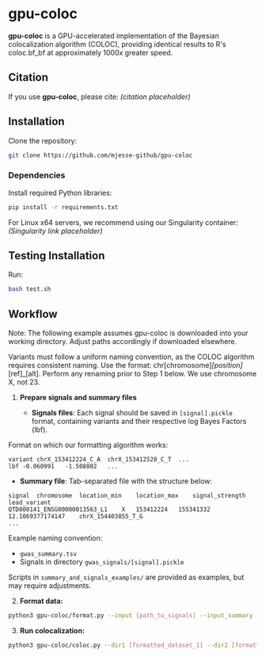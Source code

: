 # gpu-coloc

**gpu-coloc** is a GPU-accelerated implementation of the Bayesian colocalization algorithm (COLOC), providing identical results to R's coloc.bf\_bf at approximately 1000x greater speed.

## Citation

If you use **gpu-coloc**, please cite: *(citation placeholder)*

## Installation

Clone the repository:

```bash
git clone https://github.com/mjesse-github/gpu-coloc
```

### Dependencies

Install required Python libraries:

```bash
pip install -r requirements.txt
```

For Linux x64 servers, we recommend using our Singularity container:
*(Singularity link placeholder)*

## Testing Installation

Run:

```bash
bash test.sh
```

## Workflow

Note: The following example assumes gpu-coloc is downloaded into your working directory. Adjust paths accordingly if downloaded elsewhere.

Variants must follow a uniform naming convention, as the COLOC algorithm requires consistent naming. Use the format: chr[chromosome]_[position]_[ref]_[alt]. Perform any renaming prior to Step 1 below. We use chromosome X, not 23.

1. **Prepare signals and summary files**

   * **Signals files**: Each signal should be saved in `[signal].pickle` format, containing variants and their respective log Bayes Factors (lbf).

Format on which our formatting algorithm works:

```
variant	chrX_153412224_C_A	chrX_153412528_C_T	...
lbf	-0.060991	-1.508802	...
```

* **Summary file**: Tab-separated file with the structure below:

```
signal	chromosome	location_min	location_max	signal_strength	lead_variant
QTD000141_ENSG00000013563_L1	X	153412224	155341332	12.1069377174147	chrX_154403855_T_G
...
```

Example naming convention:

* `gwas_summary.tsv`
* Signals in directory `gwas_signals/[signal].pickle`

Scripts in `summary_and_signals_examples/` are provided as examples, but may require adjustments.

2. **Format data:**

```bash
python3 gpu-coloc/format.py --input [path_to_signals] --input_summary [summary_file] --output [output_folder]
```

3. **Run colocalization:**

```bash
python3 gpu-coloc/coloc.py --dir1 [formatted_dataset_1] --dir2 [formatted_dataset_2] --results [results_output] --p12 1e-6 --H4 0.8
```
